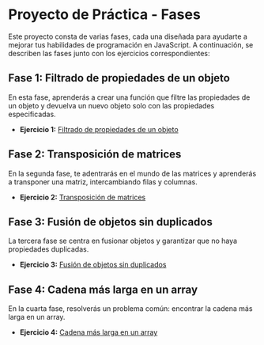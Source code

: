 # Proyecto de Práctica - Fases

Este proyecto consta de varias fases, cada una diseñada para ayudarte a mejorar tus habilidades de programación en JavaScript. A continuación, se describen las fases junto con los ejercicios correspondientes:

## Fase 1: Filtrado de propiedades de un objeto

En esta fase, aprenderás a crear una función que filtre las propiedades de un objeto y devuelva un nuevo objeto solo con las propiedades especificadas.

- **Ejercicio 1:** [Filtrado de propiedades de un objeto](/fase1/ejercicio1.js)

## Fase 2: Transposición de matrices

En la segunda fase, te adentrarás en el mundo de las matrices y aprenderás a transponer una matriz, intercambiando filas y columnas.

- **Ejercicio 2:** [Transposición de matrices](/fase2/ejercicio2.js)

## Fase 3: Fusión de objetos sin duplicados

La tercera fase se centra en fusionar objetos y garantizar que no haya propiedades duplicadas.

- **Ejercicio 3:** [Fusión de objetos sin duplicados](/fase3/ejercicio3.js)

## Fase 4: Cadena más larga en un array

En la cuarta fase, resolverás un problema común: encontrar la cadena más larga en un array.

- **Ejercicio 4:** [Cadena más larga en un array](/fase4/ejercicio4.js)


